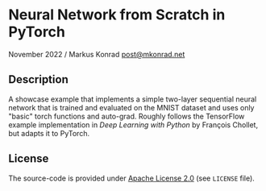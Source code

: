 # Neural Network from Scratch in PyTorch

November 2022 / Markus Konrad <post@mkonrad.net>

## Description

A showcase example that implements a simple two-layer sequential neural network that is trained and evaluated on the MNIST dataset and uses only "basic" torch functions and auto-grad. Roughly follows the TensorFlow example implementation in *Deep Learning with Python* by François Chollet, but adapts it to PyTorch.

## License

The source-code is provided under [Apache License 2.0](http://www.apache.org/licenses/LICENSE-2.0) (see `LICENSE` file).

